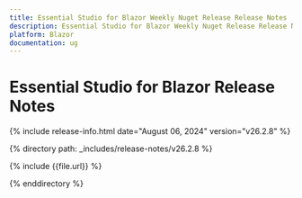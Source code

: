 ```yaml
---
title: Essential Studio for Blazor Weekly Nuget Release Release Notes  
description: Essential Studio for Blazor Weekly Nuget Release Release Notes  
platform: Blazor
documentation: ug
---
```


# Essential Studio for Blazor  Release Notes  


{% include release-info.html date="August 06, 2024"  version="v26.2.8" %} 

{% directory path: _includes/release-notes/v26.2.8 %}

{% include {{file.url}} %}

{% enddirectory %}